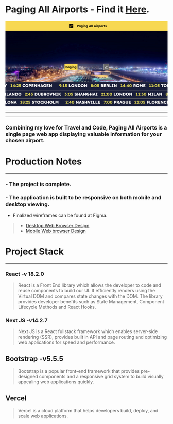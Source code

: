 # Paging All Airports - Find it [Here](https://paging-all-airports.com).
![Welcome to Paging All Airports](public/media/assets/PAAThumbnail.png?raw=true "Paging All Airports Thumbnail")
- - - 
- - - 
### Combining my love for Travel and Code, Paging All Airports is a single page web app displaying valuable information for your chosen airport.

# Production Notes
- - -  
### - The project is complete.
### - The application is built to be responsive on both mobile and desktop viewing.  
- Finalized wireframes can be found at Figma.
> - [Desktop Web Browser Design](https://www.figma.com/proto/TyscCegE5SbPzbNbzrM6Yy/PAA-Project?node-id=0-1&t=E9AtUGYFMfUmEwd5-1)
> - [Mobile Web browser Design](https://www.figma.com/proto/TyscCegE5SbPzbNbzrM6Yy/PAA-Project?node-id=2-3&t=E9AtUGYFMfUmEwd5-1)

# Project Stack
- - -
### React -v 18.2.0
> React is a Front End library which allows the developer to code and reuse components to build our UI. It efficiently renders using the Virtual DOM and compares state changes with the DOM. The library provides developer benefits such as State Management, Component Lifecycle Methods and React Hooks. 

### Next JS -v14.2.7
> Next JS is a React fullstack framework which enables server-side rendering (SSR), provides built in API and page routing and optimizing web applications for speed and performance.

## Bootstrap -v5.5.5
> Bootstrap is a popular front-end framework that provides pre-designed components and a responsive grid system to build visually appealing web applications quickly.

## Vercel
> Vercel is a cloud platform that helps developers build, deploy, and scale web applications.
